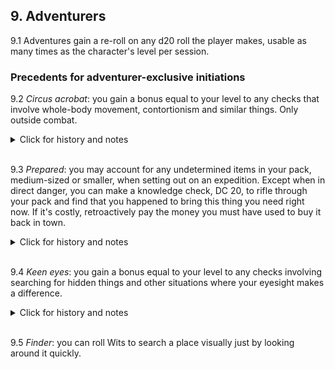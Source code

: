 <h2>9. Adventurers</h2>

9.1 Adventures gain a re-roll on any d20 roll the player makes, usable as many times as the character's level per session.

<h3>Precedents for adventurer-exclusive initiations</h3>

9.2 _Circus acrobat_: you gain a bonus equal to your level to any checks that involve whole-body movement, contortionism and similar things. Only outside combat.

<details><summary markdown="span">Click for history and notes</summary>
In Eero's original formulation, this would work in combat, but only when doing swashbuckling-style moves instead of fighting like a reasonable person—i.e. the difficulty of the check probably goes up as well. This was the written rule in Maastricht '18 but it was never used. It was changed to its current form in the initial character creation handouts made for Dungeon Crawl '22.
</details><br/>

9.3 _Prepared_: you may account for any undetermined items in your pack, medium-sized or smaller, when setting out on an expedition. Except when in direct danger, you can make a knowledge check, DC 20, to rifle through your pack and find that you happened to bring this thing you need right now. If it's costly, retroactively pay the money you must have used to buy it back in town.

<details><summary markdown="span">Click for history and notes</summary>
For the starting PCs of Dungeon Crawl '22, rather than paying retroactively the rule is simply that only mundane, reasonably affordable items can be found this way. It has also been established that the character can not roll again for the same situation, even if they can think of a completely different potentially useful thing.
</details><br/>

9.4 _Keen eyes_: you gain a bonus equal to your level to any checks involving searching for hidden things and other situations where your eyesight makes a difference.

<details><summary markdown="span">Click for history and notes</summary>
In Dungeon Crawl '22, this initiation was deemed quite weak since the bonus only applied to searching rolls. The discussion ended up splitting it in two: the original "keen eyes" would see the +lvl bonus applied to all situations where good eyesight was a major component, and the new _Finder_ (9.5). The improved version of _Keen eyes_ has not yet seen any use as Rönn chose to "upgrade" their version into _Finder_ instead.
</details><br/>

9.5 _Finder_: you can roll Wits to search a place visually just by looking around it quickly.
